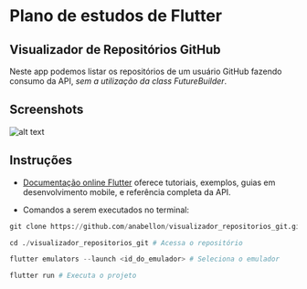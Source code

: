 # Plano de estudos de Flutter

## Visualizador de Repositórios GitHub

Neste app podemos listar os repositórios de um usuário GitHub fazendo consumo da API, *sem a utilização da class FutureBuilder*.

## Screenshots

![alt text](https://live.staticflickr.com/65535/52767683362_60023cb255_b.jpg)

## Instruções

- [Documentação online Flutter](https://docs.flutter.dev/) oferece tutoriais, exemplos, guias em desenvolvimento mobile, e referência completa da API.

- Comandos a serem executados no terminal:

```py
git clone https://github.com/anabellon/visualizador_repositorios_git.git  # Clona este repositório
```

```py
cd ./visualizador_repositorios_git # Acessa o repositório
```

```py
flutter emulators --launch <id_do_emulador> # Seleciona o emulador
```

```py
flutter run # Executa o projeto
```
